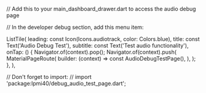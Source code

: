 // Add this to your main_dashboard_drawer.dart to access the audio debug page

// In the developer debug section, add this menu item:

ListTile(
  leading: const Icon(Icons.audiotrack, color: Colors.blue),
  title: const Text('Audio Debug Test'),
  subtitle: const Text('Test audio functionality'),
  onTap: () {
    Navigator.of(context).pop();
    Navigator.of(context).push(
      MaterialPageRoute(
        builder: (context) => const AudioDebugTestPage(),
      ),
    );
  },
),

// Don't forget to import:
// import 'package:lpmi40/debug_audio_test_page.dart';
